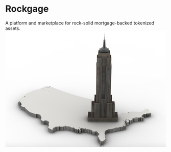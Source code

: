 # Rockgage
A platform and marketplace for rock-solid mortgage-backed tokenized assets.
![image](https://github.com/rbensonevans/Rockgage/blob/master/images/usa_map_empire_state_building.png)
